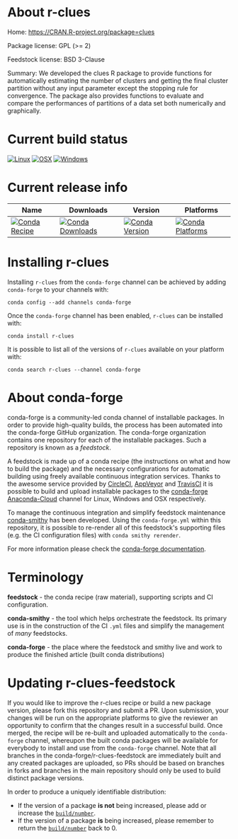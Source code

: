 About r-clues
=============

Home: https://CRAN.R-project.org/package=clues

Package license: GPL (>= 2)

Feedstock license: BSD 3-Clause

Summary: We developed the clues R package to provide functions  for automatically estimating the number of clusters and  getting the final cluster partition without any input  parameter except the stopping rule for convergence.  The package also provides functions to evaluate and compare the performances of partitions of a data set both numerically and graphically.



Current build status
====================

[![Linux](https://img.shields.io/circleci/project/github/conda-forge/r-clues-feedstock/master.svg?label=Linux)](https://circleci.com/gh/conda-forge/r-clues-feedstock)
[![OSX](https://img.shields.io/travis/conda-forge/r-clues-feedstock/master.svg?label=macOS)](https://travis-ci.org/conda-forge/r-clues-feedstock)
[![Windows](https://img.shields.io/appveyor/ci/conda-forge/r-clues-feedstock/master.svg?label=Windows)](https://ci.appveyor.com/project/conda-forge/r-clues-feedstock/branch/master)

Current release info
====================

| Name | Downloads | Version | Platforms |
| --- | --- | --- | --- |
| [![Conda Recipe](https://img.shields.io/badge/recipe-r--clues-green.svg)](https://anaconda.org/conda-forge/r-clues) | [![Conda Downloads](https://img.shields.io/conda/dn/conda-forge/r-clues.svg)](https://anaconda.org/conda-forge/r-clues) | [![Conda Version](https://img.shields.io/conda/vn/conda-forge/r-clues.svg)](https://anaconda.org/conda-forge/r-clues) | [![Conda Platforms](https://img.shields.io/conda/pn/conda-forge/r-clues.svg)](https://anaconda.org/conda-forge/r-clues) |

Installing r-clues
==================

Installing `r-clues` from the `conda-forge` channel can be achieved by adding `conda-forge` to your channels with:

```
conda config --add channels conda-forge
```

Once the `conda-forge` channel has been enabled, `r-clues` can be installed with:

```
conda install r-clues
```

It is possible to list all of the versions of `r-clues` available on your platform with:

```
conda search r-clues --channel conda-forge
```


About conda-forge
=================

conda-forge is a community-led conda channel of installable packages.
In order to provide high-quality builds, the process has been automated into the
conda-forge GitHub organization. The conda-forge organization contains one repository
for each of the installable packages. Such a repository is known as a *feedstock*.

A feedstock is made up of a conda recipe (the instructions on what and how to build
the package) and the necessary configurations for automatic building using freely
available continuous integration services. Thanks to the awesome service provided by
[CircleCI](https://circleci.com/), [AppVeyor](http://www.appveyor.com/)
and [TravisCI](https://travis-ci.org/) it is possible to build and upload installable
packages to the [conda-forge](https://anaconda.org/conda-forge)
[Anaconda-Cloud](http://docs.anaconda.org/) channel for Linux, Windows and OSX respectively.

To manage the continuous integration and simplify feedstock maintenance
[conda-smithy](http://github.com/conda-forge/conda-smithy) has been developed.
Using the ``conda-forge.yml`` within this repository, it is possible to re-render all of
this feedstock's supporting files (e.g. the CI configuration files) with ``conda smithy rerender``.

For more information please check the [conda-forge documentation](https://conda-forge.org/docs/).

Terminology
===========

**feedstock** - the conda recipe (raw material), supporting scripts and CI configuration.

**conda-smithy** - the tool which helps orchestrate the feedstock.
                   Its primary use is in the construction of the CI ``.yml`` files
                   and simplify the management of *many* feedstocks.

**conda-forge** - the place where the feedstock and smithy live and work to
                  produce the finished article (built conda distributions)


Updating r-clues-feedstock
==========================

If you would like to improve the r-clues recipe or build a new
package version, please fork this repository and submit a PR. Upon submission,
your changes will be run on the appropriate platforms to give the reviewer an
opportunity to confirm that the changes result in a successful build. Once
merged, the recipe will be re-built and uploaded automatically to the
`conda-forge` channel, whereupon the built conda packages will be available for
everybody to install and use from the `conda-forge` channel.
Note that all branches in the conda-forge/r-clues-feedstock are
immediately built and any created packages are uploaded, so PRs should be based
on branches in forks and branches in the main repository should only be used to
build distinct package versions.

In order to produce a uniquely identifiable distribution:
 * If the version of a package **is not** being increased, please add or increase
   the [``build/number``](http://conda.pydata.org/docs/building/meta-yaml.html#build-number-and-string).
 * If the version of a package **is** being increased, please remember to return
   the [``build/number``](http://conda.pydata.org/docs/building/meta-yaml.html#build-number-and-string)
   back to 0.